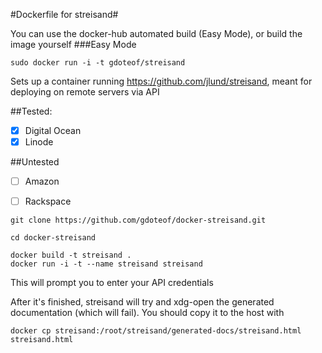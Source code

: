 #Dockerfile for streisand#


You can use the docker-hub automated build (Easy Mode), or build the image yourself
###Easy Mode
```
sudo docker run -i -t gdoteof/streisand
```


Sets up a container running https://github.com/jlund/streisand, meant for deploying on remote servers via API

##Tested: 

- [x] Digital Ocean
- [x] Linode

##Untested
- [ ] Amazon
- [ ] Rackspace


```
git clone https://github.com/gdoteof/docker-streisand.git

cd docker-streisand

docker build -t streisand .
docker run -i -t --name streisand streisand
```

This will prompt you to enter your API credentials

After it's finished, streisand will try and xdg-open the generated documentation (which will fail).  You should copy it to the host with

```
docker cp streisand:/root/streisand/generated-docs/streisand.html streisand.html
```
